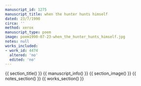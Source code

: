 ```yaml
---
manuscript_id: 1275
manuscript_title: when the hunter hunts himself
dated: 23/7/1990
circa: ''
method: xerox
manuscript_type: poem
image: poem1990-07-23-when_the_hunter_hunts_himself.jpg
notes: null
works_included:
- work_id: 4474
  altered: 'no'
  edited: 'no'
---
```


{{ section_title() }}
{{ manuscript_info() }}
{{ section_image() }}
{{ notes_section() }}
{{ works_section() }}
